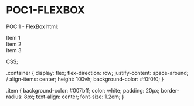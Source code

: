 # POC1-FLEXBOX
POC 1 - FlexBox
  html:
<!DOCTYPE html>
<html lang="pt-BR">
<head>
    <meta charset="UTF-8">
    <meta name="viewport" content="width=device-width, initial-scale=1.0">
    <title>PoC Flexbox</title>
    <link rel="stylesheet" href="styles.css">
</head>
<body>
    <div class="container">
        <div class="item">Item 1</div>
        <div class="item">Item 2</div>
        <div class="item">Item 3</div>
    </div>
</body>
</html>

CSS;

.container {
    display: flex;
    flex-direction: row; 
    justify-content: space-around; /
    align-items: center; 
    height: 100vh; 
    background-color: #f0f0f0;
}

.item {
    background-color: #007bff;
    color: white;
    padding: 20px;
    border-radius: 8px;
    text-align: center;
    font-size: 1.2em;
}
